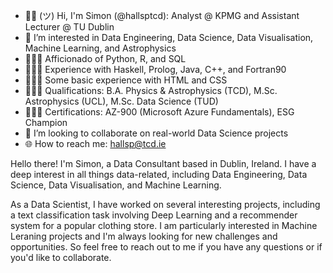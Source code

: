- ✌🏻 (ツ) Hi, I'm Simon (@hallsptcd): Analyst @ KPMG and Assistant Lecturer @ TU Dublin
- 👀 I’m interested in Data Engineering, Data Science, Data Visualisation, Machine Learning, and Astrophysics
- 👨🏻‍💻 Afficionado of Python, R, and SQL
- 👨🏻‍💻 Experience with Haskell, Prolog, Java, C++, and Fortran90
- 👨🏻‍💻 Some basic experience with HTML and CSS
- 👨🏻‍🎓 Qualifications: B.A. Physics & Astrophysics (TCD), M.Sc. Astrophysics (UCL), M.Sc. Data Science (TUD) 
- 👨🏻‍🎓 Certifications: AZ-900 (Microsoft Azure Fundamentals), ESG Champion
- 🔗 I’m looking to collaborate on real-world Data Science projects
- 🌐 How to reach me: hallsp@tcd.ie

Hello there! I'm Simon, a Data Consultant based in Dublin, Ireland. I have a deep interest in all things data-related, including Data Engineering, Data Science, Data Visualisation, and Machine Learning.

As a Data Scientist, I have worked on several interesting projects, including a text classification task involving Deep Learning and a recommender system for a popular clothing store. I am particularly interested in Machine Leraning projects and I'm always looking for new challenges and opportunities. So feel free to reach out to me if you have any questions or if you'd like to collaborate.

<!---
hallsptcd/hallsptcd is a ✨ special ✨ repository because its `README.md` (this file) appears on your GitHub profile.
You can click the Preview link to take a look at your changes.
--->
